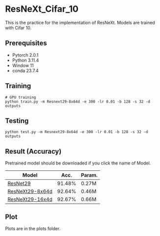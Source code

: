 # ResNeXt_Cifar_10

This is the practice for the implementation of ResNeXt.  Models are trained with Cifar 10.

## Prerequisites
- Pytorch 2.0.1
- Python 3.11.4
- Window 11
- conda 23.7.4

## Training
```
# GPU training
python train.py -m Resnext29-8x64d -e 300 -lr 0.01 -b 128 -s 32 -d outputs
```

## Testing
```
python test.py -m Resnext29-8x64d -e 300 -lr 0.01 -b 128 -s 32 -d outputs
```

## Result (Accuracy)

Pretrained model should be downloaded if you click the name of Model.

| Model             | Acc.        | Param.        |
| ----------------- | ----------- |----------- |
| [ResNet29](https://drive.google.com/file/d/1BIklR-0qXeWw9zhEscAPZZQrk6Q98zFQ/view?usp=drive_link)          | 91.48%      |  0.27M     |
| [ResNeXt29-8x64d](https://drive.google.com/file/d/1ekH2JjeBiaUtZ2cUxP63PWg0DQlKm8vj/view?usp=drive_link)          | 92.64%      | 0.46M      |
| [ResNeXt29-16x4d](https://drive.google.com/file/d/1TqbykyFFvf2QxZbwv-k3G0L9iJ90Hd1e/view?usp=drive_link)         | 92.67%      | 0.66M      |


## Plot
Plots are in the plots folder.
